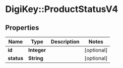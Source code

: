 # DigiKey::ProductStatusV4

## Properties
Name | Type | Description | Notes
------------ | ------------- | ------------- | -------------
**id** | **Integer** |  | [optional] 
**status** | **String** |  | [optional] 


